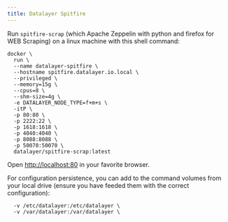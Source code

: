 ```yaml
---
title: Datalayer Spitfire
---
```


Run `spitfire-scrap` (which Apache Zeppelin with python and firefox for WEB Scraping) on a linux machine with this shell command:

```
docker \
  run \
  --name datalayer-spitfire \
  --hostname spitfire.datalayer.io.local \
  --privileged \
  --memory=15g \
  --cpus=8 \
  --shm-size=4g \
  -e DATALAYER_NODE_TYPE=f+m+s \
  -itP \
  -p 80:80 \
  -p 2222:22 \
  -p 1618:1618 \
  -p 4040:4040 \
  -p 8088:8088 \
  -p 50070:50070 \
  datalayer/spitfire-scrap:latest
```

Open [http://localhost:80](http://localhost:80) in your favorite browser.

For configuration persistence, you can add to the command volumes from your local drive (ensure you have feeded them with the correct configuration):

```
  -v /etc/datalayer:/etc/datalayer \
  -v /var/datalayer:/var/datalayer \
```
